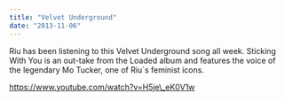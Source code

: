 ```yaml
---
title: "Velvet Underground"
date: "2013-11-06"
---
```


Riu has been listening to this Velvet Underground song all week. Sticking With You is an out-take from the Loaded album and features the voice of the legendary Mo Tucker, one of Riu´s feminist icons.

https://www.youtube.com/watch?v=H5je\_eK0V1w
